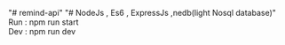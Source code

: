 "# remind-api" 
"# NodeJs , Es6 , ExpressJs ,nedb(light Nosql database)"
<br/>
Run : npm run  start
<br/>
Dev : npm run dev